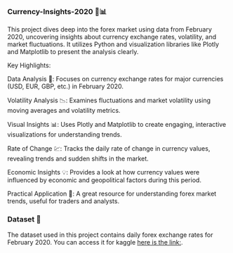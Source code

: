 ### Currency-Insights-2020 🚀📊

This project dives deep into the forex market using data from February 2020, uncovering insights about currency exchange rates, volatility, and market fluctuations. It utilizes Python and visualization libraries like Plotly and Matplotlib to present the analysis clearly.

Key Highlights:

Data Analysis 🧮: Focuses on currency exchange rates for major currencies (USD, EUR, GBP, etc.) in February 2020.

Volatility Analysis 📉: Examines fluctuations and market volatility using moving averages and volatility metrics.

Visual Insights 📊: Uses Plotly and Matplotlib to create engaging, interactive visualizations for understanding trends.

Rate of Change 💹: Tracks the daily rate of change in currency values, revealing trends and sudden shifts in the market.

Economic Insights 💡: Provides a look at how currency values were influenced by economic and geopolitical factors during this period.

Practical Application 💼: A great resource for understanding forex market trends, useful for traders and analysts.

### Dataset 📂
The dataset used in this project contains daily forex exchange rates for February 2020. You can access it for kaggle [here is the link:]([https://www.kaggle.com/dataset-name](https://www.kaggle.com/datasets/dhruvildave/currency-exchange-rates)).
